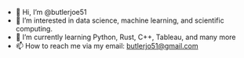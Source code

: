- 👋 Hi, I’m @butlerjoe51
- 👀 I’m interested in data science, machine learning, and scientific computing.
- 🌱 I’m currently learning Python, Rust, C++, Tableau, and many more
- 📫 How to reach me via my email: butlerjo51@gmail.com

<!---
butlerjoe51/butlerjoe51 is a ✨ special ✨ repository because its `README.md` (this file) appears on your GitHub profile.
You can click the Preview link to take a look at your changes.
--->
